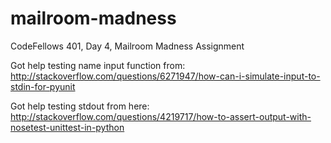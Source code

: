 # mailroom-madness
CodeFellows 401, Day 4, Mailroom Madness Assignment


Got help testing name input function from:
http://stackoverflow.com/questions/6271947/how-can-i-simulate-input-to-stdin-for-pyunit

Got help testing stdout from here:
http://stackoverflow.com/questions/4219717/how-to-assert-output-with-nosetest-unittest-in-python